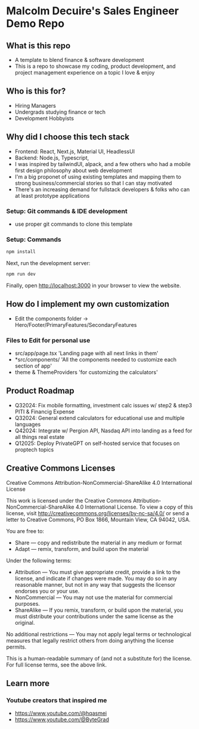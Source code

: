 # Malcolm Decuire's Sales Engineer Demo Repo 

## What is this repo 
- A template to blend finance & software development 
- This is a repo to showcase my coding, product development, and project management experience on a topic I love & enjoy 

## Who is this for? 
- Hiring Managers
- Undergrads studying finance or tech
- Development Hobbyists

## Why did I choose this tech stack 
- Frontend: React, Next.js, Material UI, HeadlessUI
- Backend: Node.js, Typescript,   
- I was inspired by tailwindUI, alpack, and a few others who had a mobile first design philosophy about web development 
- I'm a big proponet of using existing templates and mapping them to strong business/commercial stories so that I can stay motivated 
- There's an increasing demand for fullstack developers & folks who can at least prototype applications 


### Setup: Git commands & IDE development 
- use proper git commands to clone this template 

### Setup: Commands
```bash
npm install
```

Next, run the development server:

```bash
npm run dev
```
Finally, open [http://localhost:3000](http://localhost:3000) in your browser to view the website.

## How do I implement my own customization
- Edit the components folder -> Hero/Footer/PrimaryFeatures/SecondaryFeatures 

### Files to Edit for personal use 
- src/app/page.tsx 'Landing page with all next links in them'
- *src/components/  'All the components needed to customize each section of app' 
- theme & ThemeProviders 'for customizing the calculators'

## Product Roadmap 
- Q32024: Fix mobile formatting, investment calc issues w/ step2 & step3 PITI & Financig Expense
- Q32024: General extend calculators for educational use and multiple languages 
- Q42024: Integrate w/ Pergion API, Nasdaq API into landing as a feed for all things real estate 
- Q12025: Deploy PrivateGPT on self-hosted service that focuses on proptech topics

## Creative Commons Licenses

Creative Commons Attribution-NonCommercial-ShareAlike 4.0 International License

This work is licensed under the Creative Commons Attribution-NonCommercial-ShareAlike 4.0 International License. To view a copy of this license, visit http://creativecommons.org/licenses/by-nc-sa/4.0/ or send a letter to Creative Commons, PO Box 1866, Mountain View, CA 94042, USA.

You are free to:
- Share — copy and redistribute the material in any medium or format
- Adapt — remix, transform, and build upon the material

Under the following terms:
- Attribution — You must give appropriate credit, provide a link to the license, and indicate if changes were made. You may do so in any reasonable manner, but not in any way that suggests the licensor endorses you or your use.
- NonCommercial — You may not use the material for commercial purposes.
- ShareAlike — If you remix, transform, or build upon the material, you must distribute your contributions under the same license as the original.

No additional restrictions — You may not apply legal terms or technological measures that legally restrict others from doing anything the license permits.

This is a human-readable summary of (and not a substitute for) the license. For full license terms, see the above link.


## Learn more 
### Youtube creators that inspired me 
- https://www.youtube.com/@hqasmei
- https://www.youtube.com/@ByteGrad